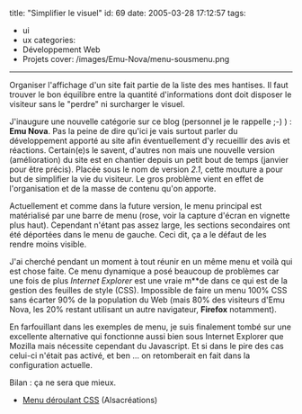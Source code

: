 title: "Simplifier le visuel"
id: 69
date: 2005-03-28 17:12:57
tags:
- ui
- ux
categories:
- Développement Web
- Projets
cover: /images/Emu-Nova/menu-sousmenu.png
---


Organiser l'affichage d'un site fait partie de la liste des mes hantises. Il faut trouver le bon équilibre entre la quantité d'informations dont doit disposer le visiteur sans le "perdre" ni surcharger le visuel.

<!--more-->

J'inaugure une nouvelle catégorie sur ce blog (personnel je le rappelle ;-) ) : **Emu Nova**. Pas la peine de dire qu'ici je vais surtout parler du développement apporté au site afin éventuellement d'y recueillir des avis et réactions. Certain(e)s le savent, d'autres non mais une nouvelle version (amélioration) du site est en chantier depuis un petit bout de temps (janvier pour être précis). Placée sous le nom de version _2.1_, cette mouture a pour but de simplifier la vie du visiteur. Le gros problème vient en effet de l'organisation et de la masse de contenu qu'on apporte.

Actuellement et comme dans la future version, le menu principal est matérialisé par une barre de menu (rose, voir la capture d'écran en vignette plus haut). Cependant n'étant pas assez large, les sections secondaires ont été déportées dans le menu de gauche. Ceci dit, ça a le défaut de les rendre moins visible.

J'ai cherché pendant un moment à tout réunir en un même menu et voilà qui est chose faite. Ce menu dynamique a posé beaucoup de problèmes car une fois de plus _Internet Explorer_ est une vraie m**de dans ce qui est de la gestion des feuilles de style (CSS). Impossible de faire un menu 100% CSS sans écarter 90% de la population du Web (mais 80% des visiteurs d'Emu Nova, les 20% restant utilisant un autre navigateur, **Firefox** notamment).

En farfouillant dans les exemples de menu, je suis finalement tombé sur une excellente alternative qui fonctionne aussi bien sous Internet Explorer que Mozilla mais nécessite cependant du Javascript. Et si dans le pire des cas celui-ci n'était pas activé, et ben ... on retomberait en fait dans la configuration actuelle.

Bilan : ça ne sera que mieux.

*   [Menu déroulant CSS](http://www.alsacreations.com/articles/deroulant/) (Alsacréations)